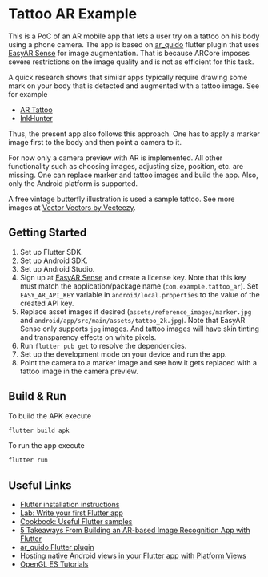 # Tattoo AR Example

This is a PoC of an AR mobile app that lets a user try on a tattoo on his body
using a phone camera. The app is based on [ar_quido](https://github.com/miquido/AR_quido) flutter plugin
that uses [EasyAR Sense](https://www.easyar.com/view/sdk.html) for image augmentation.
That is because ARCore imposes severe restrictions on the image quality and is
not as efficient for this task.

A quick research shows that similar apps typically require drawing some mark on your
body that is detected and augmented with a tattoo image. See for example
- [AR Tattoo](https://play.google.com/store/apps/details?id=com.ar.tattoo&hl=uk&gl=US)
- [InkHunter](https://play.google.com/store/apps/details?id=tattoo.inkhunter&hl=uk&gl=US)

Thus, the present app also follows this approach. One has to apply a marker image first
to the body and then point a camera to it.

For now only a camera preview with AR is implemented. All other functionality such as
choosing images, adjusting size, position, etc. are missing. One can replace
marker and tattoo images and build the app. Also, only the Android platform
is supported.

A free vintage butterfly illustration is used a sample tattoo. 
See more images at [Vector Vectors by Vecteezy](https://www.vecteezy.com/free-vector/vector).

## Getting Started

1. Set up Flutter SDK.
2. Set up Android SDK.
3. Set up Android Studio.
4. Sign up at [EasyAR Sense](https://www.easyar.com/view/sdk.html) and create a license key. Note that this key must match
the application/package name (`com.example.tattoo_ar`). Set `EASY_AR_API_KEY` variable in `android/local.properties` to the
value of the created API key.
5. Replace asset images if desired (`assets/reference_images/marker.jpg` and `android/app/src/main/assets/tattoo_2k.jpg`).
Note that EasyAR Sense only supports `jpg` images. And tattoo images will have skin tinting and transparency effects
on white pixels.
6. Run `flutter pub get` to resolve the dependencies.
7. Set up the development mode on your device and run the app.
8. Point the camera to a marker image and see how it gets replaced with a tattoo image in the camera preview.

## Build & Run

To build the APK execute
```bash
flutter build apk
```

To run the app execute
```bash
flutter run
```

## Useful Links

- [Flutter installation instructions](https://docs.flutter.dev/get-started/install)
- [Lab: Write your first Flutter app](https://docs.flutter.dev/get-started/codelab)
- [Cookbook: Useful Flutter samples](https://docs.flutter.dev/cookbook)
- [5 Takeaways From Building an AR-based Image Recognition App with Flutter](https://medium.com/miquido/5-takeaways-from-building-an-ar-based-image-recognition-app-with-flutter-3864100a22c2)
- [ar_quido Flutter plugin](https://pub.dev/packages/augmented_reality_plugin)
- [Hosting native Android views in your Flutter app with Platform Views](https://docs.flutter.dev/platform-integration/android/platform-views)
- [OpenGL ES Tutorials](https://arm-software.github.io/opengl-es-sdk-for-android/tutorials.html)
